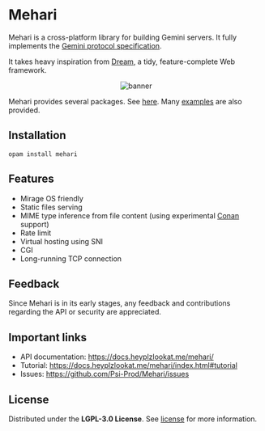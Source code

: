 # Mehari

Mehari is a cross-platform library for building Gemini servers. It fully
implements the
[Gemini protocol specification](https://geminiprotocol.net/docs/protocol-specification.gmi).

It takes heavy inspiration from [Dream](https://github.com/aantron/dream), a
tidy, feature-complete Web framework.

<p align="center">
  <img src="https://user-images.githubusercontent.com/59396366/211079934-44f65ed1-8cf7-4193-a815-8da94a85be5d.png" alt="banner"/>
</p>

Mehari provides several packages. See [here](https://docs.heyplzlookat.me/mehari/index.html#interface).
Many [examples](https://github.com/Psi-Prod/Mehari/tree/master/examples) are also provided.

## Installation

```
opam install mehari
```

## Features

- Mirage OS friendly
- Static files serving
- MIME type inference from file content (using experimental [Conan](https://github.com/mirage/conan/) support)
- Rate limit
- Virtual hosting using SNI
- CGI
- Long-running TCP connection

## Feedback

Since Mehari is in its early stages, any feedback and contributions regarding the API or security are appreciated.

## Important links

- API documentation: https://docs.heyplzlookat.me/mehari/
- Tutorial: https://docs.heyplzlookat.me/mehari/index.html#tutorial
- Issues: https://github.com/Psi-Prod/Mehari/issues

## License

Distributed under the **LGPL-3.0 License**. See [license](LICENSE) for more information.
